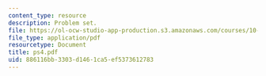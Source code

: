 ```yaml
---
content_type: resource
description: Problem set.
file: https://ol-ocw-studio-app-production.s3.amazonaws.com/courses/10-675j-computational-quantum-mechanics-of-molecular-and-extended-systems-fall-2004/886116bb3303d1461ca5ef5373612783_ps4.pdf
file_type: application/pdf
resourcetype: Document
title: ps4.pdf
uid: 886116bb-3303-d146-1ca5-ef5373612783
---
```

